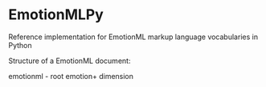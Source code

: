 EmotionMLPy
===========

Reference implementation for EmotionML markup language vocabularies in Python

Structure of a EmotionML document:

emotionml - root
   emotion+
      dimension
